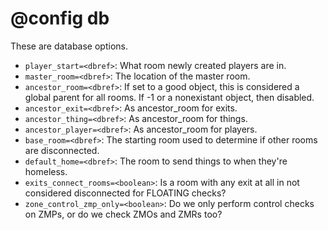 # @config db
These are database options.

- `player_start=<dbref>`: What room newly created players are in.
- `master_room=<dbref>`: The location of the master room.
- `ancestor_room=<dbref>`: If set to a good object, this is considered a global parent for all rooms. If -1 or a nonexistant object, then disabled.
- `ancestor_exit=<dbref>`: As ancestor_room for exits.
- `ancestor_thing=<dbref>`: As ancestor_room for things.
- `ancestor_player=<dbref>`: As ancestor_room for players.
- `base_room=<dbref>`: The starting room used to determine if other rooms are disconnected.
- `default_home=<dbref>`: The room to send things to when they're homeless.
- `exits_connect_rooms=<boolean>`: Is a room with any exit at all in not considered disconnected for FLOATING checks?
- `zone_control_zmp_only=<boolean>`: Do we only perform control checks on ZMPs, or do we check ZMOs and ZMRs too?


